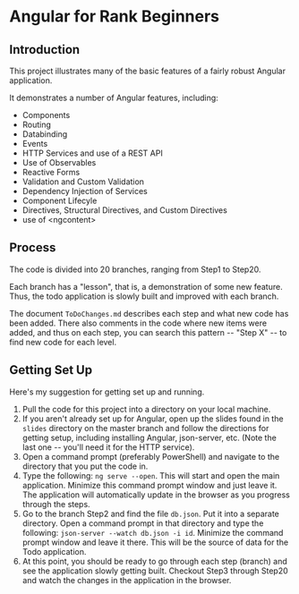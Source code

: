 # Angular for Rank Beginners

## Introduction

This project illustrates many of the basic features of a fairly robust Angular application.

It demonstrates a number of Angular features, including:

- Components
- Routing
- Databinding
- Events
- HTTP Services and use of a REST API
- Use of Observables
- Reactive Forms
- Validation and Custom Validation
- Dependency Injection of Services
- Component Lifecyle
- Directives, Structural Directives, and Custom Directives
- use of &lt;ngcontent&gt;

## Process

The code is divided into 20 branches, ranging from Step1 to Step20.

Each branch has a "lesson", that is, a demonstration of some new feature. Thus, the todo application is slowly built and improved with each branch.

The document `ToDoChanges.md` describes each step and what new code has been added. There also comments in the code where new items were added, and thus on each step, you can search this pattern -- "Step X" -- to find new code for each level.

## Getting Set Up

Here's my suggestion for getting set up and running.

1. Pull the code for this project into a directory on your local machine.
2. If you aren't already set up for Angular, open up the slides found in the `slides` directory on the master branch and follow the directions for getting setup, including installing Angular, json-server, etc. (Note the last one -- you'll need it for the HTTP service).
3. Open a command prompt (preferably PowerShell) and navigate to the directory that you put the code in.
4. Type the following: `ng serve --open`. This will start and open the main application. Minimize this command prompt window and just leave it. The application will automatically update in the browser as you progress through the steps.
5. Go to the branch Step2 and find the file `db.json`. Put it into a separate directory. Open a command prompt in that directory and type the following: `json-server --watch db.json -i id`. Minimize the command prompt window and leave it there. This will be the source of data for the Todo application.
6. At this point, you should be ready to go through each step (branch) and see the application slowly getting built. Checkout Step3 through Step20 and watch the changes in the application in the browser.

